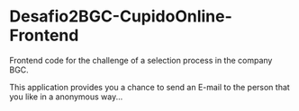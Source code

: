 # Desafio2BGC-CupidoOnline-Frontend
Frontend code for the challenge of a selection process in the company BGC.

This application provides you a chance to send an E-mail to the person that you like in a anonymous way...

